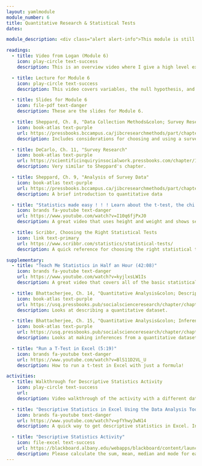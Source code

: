 ```yaml
---
layout: yamlmodule
module_number: 6
title: Quantitative Research & Statistical Tests
dates:

module_description: <div class="alert alert-info">This module is still under construction.</div> This module lasts two weeks and covers basic quantitative research and basic statistical tests.

readings:
  - title: Video from Logan (Module 6)
    icon: play-circle text-success
    description: This is an overview video where I give a high level explanation of the readings and describe this week's tasks.

  - title: Lecture for Module 6
    icon: play-circle text-success
    description: This video covers variables, the null hypothesis, and how to choose the right test.

  - title: Slides for Module 6
    icon: file-pdf text-danger
    description: These are the slides for Module 6.

  - title: Sheppard, Ch. 8, "Data Collection Methods&colon; Survey Research"
    icon: book-atlas text-purple
    url: https://pressbooks.bccampus.ca/jibcresearchmethods/part/chapter-8-data-collection-methods-survey-research/
    description: Includes considerations for choosing and using a survey. Pay special attention to wording of questions and answers as described in 8.6 and 8.7

  - title: DeCarlo, Ch. 11, "Survey Research"
    icon: book-atlas text-purple
    url: https://scientificinquiryinsocialwork.pressbooks.com/chapter/11-0-chapter-introduction/
    description: Very similar to Sheppard's chapter.

  - title: Sheppard, Ch. 9, "Analysis of Survey Data"
    icon: book-atlas text-purple
    url: https://pressbooks.bccampus.ca/jibcresearchmethods/part/chapter-9-analysis-of-survey-data/
    description: A brief introduction to quantitative data

  - title: "Statistics made easy ! ! ! Learn about the t-test, the chi square test, the p value and more (12:49)"
    icon: brands fa-youtube text-danger
    url: https://www.youtube.com/watch?v=I10q6fjPxJ0
    description: A great video that uses height and weight and shows several different tests.

  - title: Scribbr, Choosing the Right Statistical Tests
    icon: link text-primary
    url: https://www.scribbr.com/statistics/statistical-tests/
    description: A quick reference for choosing the right statistical test.

supplementary:
  - title: "Teach Me Statistics in Half an Hour (42:08)"
    icon: brands fa-youtube text-danger
    url: https://www.youtube.com/watch?v=kyjlxsLW1Is
    description: A great video that covers all of the basic statistical content you'll need in 42 minutes.

  - title: Bhattacherjee, Ch. 14, "Quantitative Analysis&colon; Descriptive statistics"
    icon: book-atlas text-purple
    url: https://usq.pressbooks.pub/socialscienceresearch/chapter/chapter-14-quantitative-analysis-descriptive-statistics/
    description: Looks at describing a quantitative dataset.

  - title: Bhattacherjee, Ch. 15, "Quantitative Analysis&colon; Inferential statistics"
    icon: book-atlas text-purple
    url: https://usq.pressbooks.pub/socialscienceresearch/chapter/chapter-15-quantitative-analysis-inferential-statistics/
    description: Looks at making inferences from a quantitative dataset.

  - title: "Run a T-Test in Excel (5:19)"
    icon: brands fa-youtube text-danger
    url: https://www.youtube.com/watch?v=BlS11D2VL_U
    description: How to run a t-test in Excel with just a formula!

activities:
  - title: Walkthrough for Descriptive Statistics Activity
    icon: play-circle text-success
    url:
    description: Video walkthrough of the activity with a different data set.

  - title: "Descriptive Statistics in Excel Using the Data Analysis Tool (5:35)"
    icon: brands fa-youtube text-danger
    url: https://www.youtube.com/watch?v=pfYhwy3wN14
    description: A quick way to get descriptive statistics in Excel. Includes installation instructions for Windows PCs.

  - title: "Descriptive Statistics Activity"
    icon: file-excel text-success
    url: https://blackboard.albany.edu/webapps/blackboard/content/launchAssessment.jsp?course_id=_170260_1&content_id=_7464564_1
    description: Please calculate the sum, mean, median and mode for each column in the spreadsheet.
---
```

